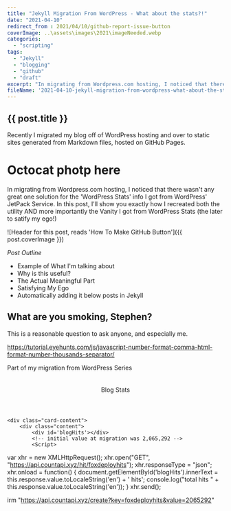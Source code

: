 ```yaml
---
title: "Jekyll Migration From WordPress - What about the stats?!"
date: "2021-04-10"
redirect_from : 2021/04/10/github-report-issue-button
coverImage: ..\assets\images\2021\imageNeeded.webp
categories: 
  - "scripting"
tags: 
  - "Jekyll"
  - "blogging"
  - "github"
  - "draft"
excerpt: "In migrating from Wordpress.com hosting, I noticed that there wasn't any great one solution for the 'WordPress Stats' info I got from WordPress' JetPack Service.  In this post, I'll show you exactly how I recreated both the utility AND more importantly the Vanity I got from WordPress Stats (the later to satify my ego!)"
fileName: '2021-04-10-jekyll-migration-from-wordpress-what-about-the-stats'
---
```


## {{ post.title }}

Recently I migrated my blog off of WordPress hosting and over to static sites generated from Markdown files, hosted on GitHub Pages.

# Octocat photp here

In migrating from Wordpress.com hosting, I noticed that there wasn't any great one solution for the 'WordPress Stats' info I got from WordPress' JetPack Service.  In this post, I'll show you exactly how I recreated both the utility AND more importantly the Vanity I got from WordPress Stats (the later to satify my ego!)

![Header for this post, reads 'How To Make GitHub Button']({{ post.coverImage }})

*Post Outline*

* Example of What I'm talking about
* Why is this useful?
* The Actual Meaningful Part
* Satisfying My Ego
* Automatically adding it below posts in Jekyll

## What are you smoking, Stephen?

This is a reasonable question to ask anyone, and especially me.  


https://tutorial.eyehunts.com/js/javascript-number-format-comma-html-format-number-thousands-separator/

Part of my migration from WordPress Series

<div class="card" style="padding-top:20px;">    
    <header class="card-header">
        <div class="card-header-title">Blog Stats</a>
    </header>
    
    <div class="card-content">
        <div class="content">            
            <div id='blogHits'></div>
            <!-- initial value at migration was 2,065,292 -->
            <Script>
var xhr = new XMLHttpRequest();
xhr.open("GET", "https://api.countapi.xyz/hit/foxdeployhits");
xhr.responseType = "json";
xhr.onload = function() {
    document.getElementById('blogHits').innerText = this.response.value.toLocaleString('en') + ' hits';
    console.log("total hits " + this.response.value.toLocaleString('en'));
}
xhr.send();

</Script>
<p></p>
        </div>        
    </div>    
</div>


irm "https://api.countapi.xyz/create?key=foxdeployhits&value=2065292"